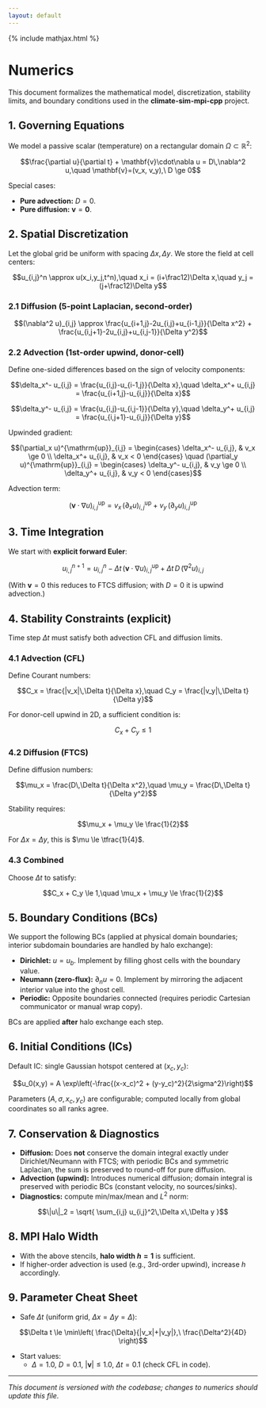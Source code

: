 ```yaml
---
layout: default
---
```

{% include mathjax.html %}

# Numerics

This document formalizes the mathematical model, discretization, stability limits, and boundary conditions used in the **climate-sim-mpi-cpp** project.

## 1. Governing Equations

We model a passive scalar (temperature) on a rectangular domain $\Omega \subset \mathbb{R}^2$:

```math
\frac{\partial u}{\partial t} + \mathbf{v}\cdot\nabla u = D\,\nabla^2 u,\quad \mathbf{v}=(v_x, v_y),\ D \ge 0
```

Special cases:
- **Pure advection:** $D=0$.
- **Pure diffusion:** $\mathbf{v}=\mathbf{0}$.

## 2. Spatial Discretization

Let the global grid be uniform with spacing $\Delta x, \Delta y$. We store the field at cell centers:

```math
u_{i,j}^n \approx u(x_i,y_j,t^n),\quad x_i = (i+\frac12)\Delta x,\quad y_j = (j+\frac12)\Delta y
```

### 2.1 Diffusion (5-point Laplacian, second-order)

```math
(\nabla^2 u)_{i,j} \approx \frac{u_{i+1,j}-2u_{i,j}+u_{i-1,j}}{\Delta x^2}
+ \frac{u_{i,j+1}-2u_{i,j}+u_{i,j-1}}{\Delta y^2}
```

### 2.2 Advection (1st-order upwind, donor-cell)

Define one-sided differences based on the sign of velocity components:

```math
\delta_x^- u_{i,j} = \frac{u_{i,j}-u_{i-1,j}}{\Delta x},\quad
\delta_x^+ u_{i,j} = \frac{u_{i+1,j}-u_{i,j}}{\Delta x}
```

```math
\delta_y^- u_{i,j} = \frac{u_{i,j}-u_{i,j-1}}{\Delta y},\quad
\delta_y^+ u_{i,j} = \frac{u_{i,j+1}-u_{i,j}}{\Delta y}
```

Upwinded gradient:

```math
(\partial_x u)^{\mathrm{up}}_{i,j} =
\begin{cases}
\delta_x^- u_{i,j}, & v_x \ge 0 \\
\delta_x^+ u_{i,j}, & v_x < 0
\end{cases}
\quad
(\partial_y u)^{\mathrm{up}}_{i,j} =
\begin{cases}
\delta_y^- u_{i,j}, & v_y \ge 0 \\
\delta_y^+ u_{i,j}, & v_y < 0
\end{cases}
```

Advection term:

```math
(\mathbf{v}\cdot\nabla u)^{\mathrm{up}}_{i,j} = v_x\,(\partial_x u)^{\mathrm{up}}_{i,j} + v_y\,(\partial_y u)^{\mathrm{up}}_{i,j}
```

## 3. Time Integration

We start with **explicit forward Euler**:

```math
u_{i,j}^{n+1} = u_{i,j}^{n} - \Delta t\,(\mathbf{v}\cdot\nabla u)^{\mathrm{up}}_{i,j}
+ \Delta t\, D\,(\nabla^2 u)_{i,j}
```

(With $\mathbf{v}=0$ this reduces to FTCS diffusion; with $D=0$ it is upwind advection.)

## 4. Stability Constraints (explicit)

Time step $\Delta t$ must satisfy both advection CFL and diffusion limits.

### 4.1 Advection (CFL)

Define Courant numbers:

```math
C_x = \frac{|v_x|\,\Delta t}{\Delta x},\quad C_y = \frac{|v_y|\,\Delta t}{\Delta y}
```

For donor-cell upwind in 2D, a sufficient condition is:

```math
C_x + C_y \le 1
```

### 4.2 Diffusion (FTCS)

Define diffusion numbers:

```math
\mu_x = \frac{D\,\Delta t}{\Delta x^2},\quad
\mu_y = \frac{D\,\Delta t}{\Delta y^2}
```

Stability requires:

```math
\mu_x + \mu_y \le \frac{1}{2}
```

For $\Delta x=\Delta y$, this is $\mu \le \tfrac{1}{4}$.

### 4.3 Combined

Choose $\Delta t$ to satisfy:

```math
C_x + C_y \le 1,\quad \mu_x + \mu_y \le \frac{1}{2}
```

## 5. Boundary Conditions (BCs)

We support the following BCs (applied at physical domain boundaries; interior subdomain boundaries are handled by halo exchange):

- **Dirichlet:** $u = u_b$. Implement by filling ghost cells with the boundary value.
- **Neumann (zero-flux):** $\partial_n u = 0$. Implement by mirroring the adjacent interior value into the ghost cell.
- **Periodic:** Opposite boundaries connected (requires periodic Cartesian communicator or manual wrap copy).

BCs are applied **after** halo exchange each step.

## 6. Initial Conditions (ICs)

Default IC: single Gaussian hotspot centered at $(x_c, y_c)$:

```math
u_0(x,y) = A \exp\left(-\frac{(x-x_c)^2 + (y-y_c)^2}{2\sigma^2}\right)
```

Parameters $(A,\sigma,x_c,y_c)$ are configurable; computed locally from global coordinates so all ranks agree.

## 7. Conservation & Diagnostics

- **Diffusion:** Does **not** conserve the domain integral exactly under Dirichlet/Neumann with FTCS; with periodic BCs and symmetric Laplacian, the sum is preserved to round-off for pure diffusion.
- **Advection (upwind):** Introduces numerical diffusion; domain integral is preserved with periodic BCs (constant velocity, no sources/sinks).
- **Diagnostics:** compute min/max/mean and $L^2$ norm:

```math
\|u\|_2 = \sqrt{ \sum_{i,j} u_{i,j}^2\,\Delta x\,\Delta y }
```

## 8. MPI Halo Width

- With the above stencils, **halo width $h=1$** is sufficient.
- If higher-order advection is used (e.g., 3rd-order upwind), increase $h$ accordingly.

## 9. Parameter Cheat Sheet

- Safe $\Delta t$ (uniform grid, $\Delta x=\Delta y=\Delta$):

```math
\Delta t \le \min\left( \frac{\Delta}{|v_x|+|v_y|},\ \frac{\Delta^2}{4D} \right)
```

- Start values:
  - $\Delta = 1.0$, $D = 0.1$, $|\mathbf{v}| \le 1.0$, $\Delta t = 0.1$ (check CFL in code).

---

*This document is versioned with the codebase; changes to numerics should update this file.*
